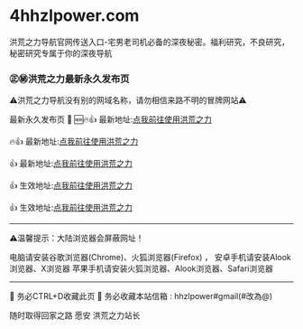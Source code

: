 # 4hhzlpower.com
洪荒之力导航官网传送入口-宅男老司机必备的深夜秘密。福利研究，不良研究，秘密研究专属于你的深夜导航

### ㊣㊙️洪荒之力最新永久发布页

⚠洪荒之力导航没有别的网域名称，请勿相信来路不明的冒牌网站⚠

最新永久发布页 💞
 🆕🔥👍 最新地址:[点我前往使用洪荒之力](https://git44.4hhzlpower.com)
 
🔥👍 最新地址:[点我前往使用洪荒之力](https://git33.3hhzlpower.com)

👍 最新地址:[点我前往使用洪荒之力](https://git22.2hhzlpower.com)

👍 生效地址:[点我前往使用洪荒之力](https://git11.1hhzlpower.com)

👍 生效地址:[点我前往使用洪荒之力](https://git11.hhzlpower.com)



---------------------------------------------------

⚠温馨提示：大陆浏览器会屏蔽网址！

电脑请安装谷歌浏览器(Chrome)、火狐浏览器(Firefox) ，
安卓手机请安装Alook浏览器、X浏览器 
苹果手机请安装火狐浏览器、Alook浏览器、Safari浏览器

---------------------------------------------------
💯 务必CTRL+D收藏此页
💯 务必收藏本站信箱 : hhzlpower#gmail(#改為@)

随时取得回家之路
愿安
洪荒之力站长
